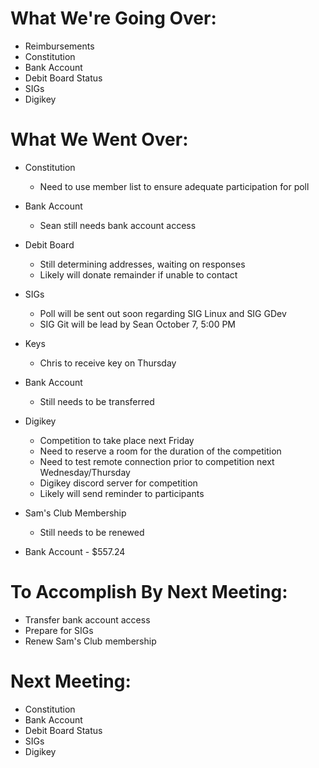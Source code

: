 # What We're Going Over:
- Reimbursements
- Constitution
- Bank Account
- Debit Board Status
- SIGs
- Digikey

# What We Went Over:

- Constitution
    - Need to use member list to ensure adequate participation for poll

- Bank Account
    - Sean still needs bank account access

- Debit Board
    - Still determining addresses, waiting on responses
    - Likely will donate remainder if unable to contact

- SIGs
    - Poll will be sent out soon regarding SIG Linux and SIG GDev
    - SIG Git will be lead by Sean October 7, 5:00 PM

- Keys
    - Chris to receive key on Thursday

- Bank Account
    - Still needs to be transferred

- Digikey
    - Competition to take place next Friday
    - Need to reserve a room for the duration of the competition
    - Need to test remote connection prior to competition next Wednesday/Thursday
    - Digikey discord server for competition
    - Likely will send reminder to participants

- Sam's Club Membership
    - Still needs to be renewed

- Bank Account - $557.24

# To Accomplish By Next Meeting: 
- Transfer bank account access 
- Prepare for SIGs
- Renew Sam's Club membership

# Next Meeting:
- Constitution
- Bank Account
- Debit Board Status
- SIGs
- Digikey
